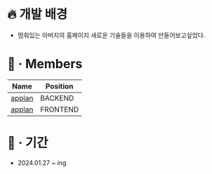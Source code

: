 # 🔥 개발 배경
- 멈춰있는 아버지의 홈페이지 새로운 기술들을 이용하여 만들어보고싶었다.

# 👥 · Members
| Name                                        | Position |
|---------------------------------------------|----------|
| [applan](https://github.com/applan)         | BACKEND  |
| [applan](https://github.com/applan)         | FRONTEND |

# 📅 · 기간
- 2024.01.27 ~ ing
